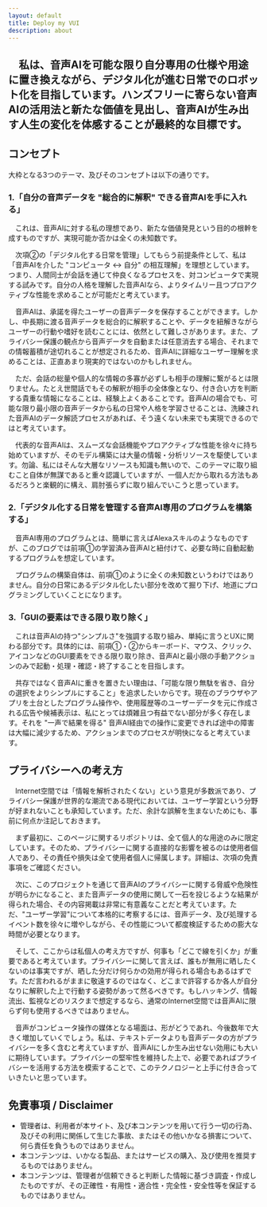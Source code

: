 ```yaml
---
layout: default
title: Deploy my VUI
description: about
---
```




　私は、音声AIを可能な限り自分専用の仕様や用途に置き換えながら、デジタル化が進む日常でのロボット化を目指しています。ハンズフリーに寄らない音声AIの活用法と新たな価値を見出し、音声AIが生み出す人生の変化を体感することが最終的な目標です。
---


## **コンセプト**

大枠となる3つのテーマ、及びそのコンセプトは以下の通りです。

### **1.「自分の音声データを "総合的に解釈" できる音声AIを手に入れる」**

　これは、音声AIに対する私の理想であり、新たな価値発見という目的の根幹を成すものですが、実現可能か否かは全くの未知数です。

　次項②の「デジタル化する日常を管理」してもらう前提条件として、私は「音声AIを介した "コンピュータ ↔︎ 自分" の相互理解」を理想としています。つまり、人間同士が会話を通じて仲良くなるプロセスを、対コンピュータで実現する試みです。自分の人格を理解した音声AIなら、よりタイムリー且つプロアクティブな性能を求めることが可能だと考えています。

　音声AIは、承諾を得たユーザーの音声データを保存することができます。しかし、中長期に渡る音声データを総合的に解釈することや、データを紐解きながらユーザーの行動や嗜好を読むことには、依然として難しさがあります。また、プライバシー保護の観点から音声データを自動または任意消去する場合、それまでの情報蓄積が途切れることが想定されるため、音声AIに詳細なユーザー理解を求めることは、正直あまり現実的ではないのかもしれません。

　ただ、会話の総量や個人的な情報の多寡が必ずしも相手の理解に繋がるとは限りません。たとえ世間話でもその解釈が相手の全体像となり、付き合い方を判断する貴重な情報になることは、経験上よくあることです。音声AIの場合でも、可能な限り最小限の音声データから私の日常や人格を学習させることは、洗練された音声AIのデータ解読プロセスがあれば、そう遠くない未来でも実現できるのではと考えています。

　代表的な音声AIは、スムーズな会話機能やプロアクティブな性能を徐々に持ち始めていますが、そのモデル構築には大量の情報・分析リソースを駆使しています。勿論、私にはそんな大層なリソースも知識も無いので、このテーマに取り組むこと自体が無謀であると重々認識していますが、一個人だから取れる方法もあるだろうと楽観的に構え、肩肘張らずに取り組んでいこうと思っています。


### **2.「デジタル化する日常を管理する音声AI専用のプログラムを構築する」**

　音声AI専用のプログラムとは、簡単に言えばAlexaスキルのようなものですが、このブログでは前項①の学習済み音声AIと紐付けて、必要な時に自動起動するプログラムを想定しています。

　プログラムの構築自体は、前項①のように全くの未知数というわけではありません。自分の日常にあるデジタル化したい部分を改めて掘り下げ、地道にプログラミングしていくことになります。


### **3.「GUIの要素はできる限り取り除く」**

　これは音声AIの持つ"シンプルさ"を強調する取り組み、単純に言うとUXに関わる部分です。具体的には、前項①・②からキーボード、マウス、クリック、アイコンなどのGUI要素をできる限り取り除き、音声AIと最小限の手動アクションのみで起動・処理・確認・終了することを目指します。

　共存ではなく音声AIに重きを置きたい理由は、「可能な限り無駄を省き、自分の選択をよりシンプルにすること」を追求したいからです。現在のブラウザやアプリを土台としたプログラム操作や、使用履歴等のユーザーデータを元に作成される広告や候補表示は、私にとっては煩雑且つ有益でない部分が多く存在します。それを "一声で結果を得る" 音声AI経由での操作に変更できれば途中の障害は大幅に減少するため、アクションまでのプロセスが明快になると考えています。


## **プライバシーへの考え方**

　Internet空間では「情報を解析されたくない」という意見が多数派であり、プライバシー保護が世界的な潮流である現代においては、ユーザー学習という分野が好まれないことも承知しています。ただ、余計な誤解を生まないためにも、事前に何点か注記しておきます。

　まず最初に、このページに関するリポジトリは、全て個人的な用途のみに限定しています。そのため、プライバシーに関する直接的な影響を被るのは使用者個人であり、その責任や損失は全て使用者個人に帰属します。詳細は、次項の免責事項をご確認ください。

　次に、このプロジェクトを通じて音声AIのプライバシーに関する脅威や危険性が明らかになること、また音声データの使用に関して一石を投じるような結果が得られた場合、その内容掲載は非常に有意義なことだと考えています。ただ、"ユーザー学習"について本格的に考察するには、音声データ、及び処理するイベント数を徐々に増やしながら、その性能について都度検証するための膨大な時間が必要となります。

　そして、ここからは私個人の考え方ですが、何事も「どこで線を引くか」が重要であると考えています。プライバシーに関して言えば、誰もが無用に晒したくないのは事実ですが、晒した分だけ何らかの効用が得られる場合もあるはずです。ただ言われるがままに敬遠するのではなく、どこまで許容するか各人が自分なりに解釈した上で行動する姿勢があって然るべきです。もしハッキング、情報流出、監視などのリスクまで想定するなら、通常のInternet空間では音声AIに限らず何も使用するべきではありません。

　音声がコンピュータ操作の媒体となる場面は、形がどうであれ、今後数年で大きく増加していくでしょう。私は、テキストデータよりも音声データの方がプライバシーを多く含むと考えていますが、音声AIにしか生み出せない効用にも大いに期待しています。プライバシーの堅牢性を維持した上で、必要であればプライバシーを活用する方法を模索することで、このテクノロジーと上手に付き合っていきたいと思っています。


## **免責事項 / Disclaimer**

- 管理者は、利用者が本サイト、及び本コンテンツを用いて行う一切の行為、及びその利用に関係して生じた事故、またはその他いかなる損害について、何ら責任を負うものではありません。
- 本コンテンツは、いかなる製品、またはサービスの購入、及び使用を推奨するものではありません。
- 本コンテンツは、管理者が信頼できると判断した情報に基づき調査・作成したものですが、その正確性・有用性・適合性・完全性・安全性等を保証するものではありません。
